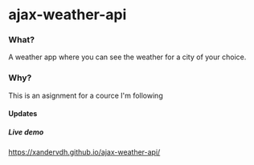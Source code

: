 # ajax-weather-api
### What?
A weather app where you can see the weather for a city of your choice.

### Why?
This is an asignment for a cource I'm following

#### Updates

##### Live demo

https://xandervdh.github.io/ajax-weather-api/
